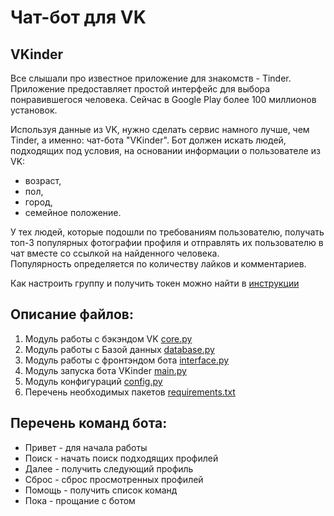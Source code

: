 # Чат-бот для VK


## VKinder
Все слышали про известное приложение для знакомств - Tinder. Приложение предоставляет простой интерфейс для выбора понравившегося человека. Сейчас в Google Play более 100 миллионов установок.

Используя данные из VK, нужно сделать сервис намного лучше, чем Tinder, а именно: чат-бота "VKinder". 
Бот должен искать людей, подходящих под условия, на основании информации о пользователе из VK:
- возраст,
- пол,
- город,
- семейное положение.

У тех людей, которые подошли по требованиям пользователю, получать топ-3 популярных фотографии профиля и отправлять их пользователю в чат вместе со ссылкой на найденного человека.  
Популярность определяется по количеству лайков и комментариев.
 
Как настроить группу и получить токен можно найти в [инструкции](group_settings.md)  

## Описание файлов:
1. Модуль работы с бэкэндом VK [core.py](core.py)
2. Модуль работы с Базой данных [database.py](database.py)
3. Модуль работы с фронтэндом бота [interface.py](interface.py)
4. Модуль запуска бота VKinder [main.py](main.py)
5. Модуль конфигураций [config.py](config.py)
6. Перечень необходимых пакетов [requirements.txt](requirements.txt)

## Перечень команд бота:
- Привет - для начала работы
- Поиск - начать поиск подходящих профилей
- Далее - получить следующий профиль
- Сброс - сброс просмотренных профилей 
- Помощь - получить список команд
- Пока - прощание с ботом